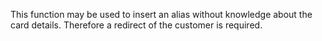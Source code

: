 This function may be used to insert an alias without knowledge about the card details. Therefore a redirect of the customer is required.
